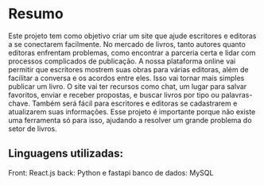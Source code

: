 # Resumo 

Este projeto tem como objetivo criar um site que ajude escritores e editoras a se conectarem facilmente. No mercado de livros, tanto autores quanto editoras enfrentam problemas, como encontrar a parceria certa e lidar com processos complicados de publicação. A nossa plataforma online vai permitir que escritores mostrem suas obras para várias editoras, além de facilitar a conversa e os acordos entre eles. Isso vai tornar mais simples publicar um livro. O site vai ter recursos como chat, um lugar para salvar favoritos, enviar e receber propostas, e buscar livros por tipo ou palavras-chave. Também será fácil para escritores e editoras se cadastrarem e atualizarem suas informações. Esse projeto é importante porque não existe uma ferramenta só para isso, ajudando a resolver um grande problema do setor de livros.

## Linguagens utilizadas:

Front: React.js 
back: Python e fastapi
banco de dados: MySQL
